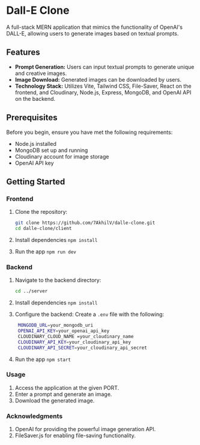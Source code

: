 # Dall-E Clone

A full-stack MERN application that mimics the functionality of OpenAI's DALL-E, allowing users to generate images based on textual prompts.

## Features

- **Prompt Generation:** Users can input textual prompts to generate unique and creative images.
- **Image Download:** Generated images can be downloaded by users.
- **Technology Stack:** Utilizes Vite, Tailwind CSS, File-Saver, React on the frontend, and Cloudinary, Node.js, Express, MongoDB, and OpenAI API on the backend.

## Prerequisites

Before you begin, ensure you have met the following requirements:

- Node.js installed
- MongoDB set up and running
- Cloudinary account for image storage
- OpenAI API key

## Getting Started

### Frontend

1. Clone the repository:

   ```bash
   git clone https://github.com/7AkhilV/dalle-clone.git
   cd dalle-clone/client

2. Install dependencies
   `npm install`

3. Run the app
   `npm run dev`

   
### Backend

1. Navigate to the backend directory:

   ```bash
   cd ../server

2. Install dependencies
   `npm install`


3. Configure the backend:
   Create a `.env` file with the following:
   ```bash
    MONGODB_URL=your_mongodb_uri
    OPENAI_API_KEY=your_openai_api_key
    CLOUDINARY_CLOUD_NAME =your_cloudinary_name
    CLOUDINARY_API_KEY=your_cloudinary_api_key
    CLOUDINARY_API_SECRET=your_cloudinary_api_secret

5. Run the app
   `npm start`

### Usage

1. Access the application at the given PORT.
2. Enter a prompt and generate an image.
3. Download the generated image.

### Acknowledgments

1. OpenAI for providing the powerful image generation API.
2. FileSaver.js for enabling file-saving functionality.


